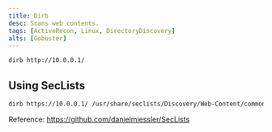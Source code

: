 ```yaml
---
title: Dirb
desc: Scans web contents.
tags: [ActiveRecon, Linux, DirectoryDiscovery]
alts: [Gobuster]
---
```


```sh
dirb http://10.0.0.1/
```

## Using SecLists

```sh
dirb https://10.0.0.1/ /usr/share/seclists/Discovery/Web-Content/common.txt
```

Reference:
<a href="https://github.com/danielmiessler/SecLists" target="_blank" rel="noopener noreferrer">
    https://github.com/danielmiessler/SecLists
</a>